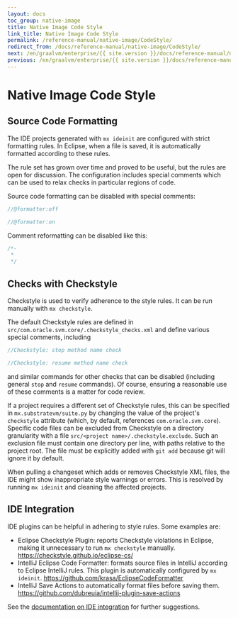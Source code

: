 ```yaml
---
layout: docs
toc_group: native-image
title: Native Image Code Style
link_title: Native Image Code Style
permalink: /reference-manual/native-image/CodeStyle/
redirect_from: /docs/reference-manual/native-image/CodeStyle/
next: /en/graalvm/enterprise/{{ site.version }}/docs/reference-manual/native-image/Limitations/
previous: /en/graalvm/enterprise/{{ site.version }}/docs/reference-manual/native-image/Configuration/
---
```

# Native Image Code Style

## Source Code Formatting

The IDE projects generated with `mx ideinit` are configured with strict formatting rules.
In Eclipse, when a file is saved, it is automatically formatted according to these rules.

The rule set has grown over time and proved to be useful, but the rules are open for discussion.
The configuration includes special comments which can be used to relax checks in particular regions of code.

Source code formatting can be disabled with special comments:
```java
//@formatter:off

//@formatter:on
```
Comment reformatting can be disabled like this:
```java
/*-
 *
 */
```

## Checks with Checkstyle

Checkstyle is used to verify adherence to the style rules.
It can be run manually with `mx checkstyle`.

The default Checkstyle rules are defined in `src/com.oracle.svm.core/.checkstyle_checks.xml` and define various special comments, including
```java
//Checkstyle: stop method name check

//Checkstyle: resume method name check
```
and similar commands for other checks that can be disabled (including general `stop` and `resume` commands).
Of course, ensuring a reasonable use of these comments is a matter for code review.

If a project requires a different set of Checkstyle rules, this can be specified in `mx.substratevm/suite.py` by changing the value of the project's `checkstyle` attribute (which, by default, references `com.oracle.svm.core`).
Specific code files can be excluded from Checkstyle on a directory granularity with a file `src/<project name>/.checkstyle.exclude`.
Such an exclusion file must contain one directory per line, with paths relative to the project root.
The file must be explicitly added with `git add` because git will ignore it by default.

When pulling a changeset which adds or removes Checkstyle XML files, the IDE might show inappropriate style warnings or errors.
This is resolved by running `mx ideinit` and cleaning the affected projects.

## IDE Integration

IDE plugins can be helpful in adhering to style rules.
Some examples are:

* Eclipse Checkstyle Plugin: reports Checkstyle violations in Eclipse, making it unnecessary to run `mx checkstyle` manually.
  https://checkstyle.github.io/eclipse-cs/
* IntelliJ Eclipse Code Formatter: formats source files in IntelliJ according to Eclipse IntelliJ rules.
This plugin is automatically configured by `mx ideinit`.
  https://github.com/krasa/EclipseCodeFormatter
* IntelliJ Save Actions to automatically format files before saving them.
  https://github.com/dubreuia/intellij-plugin-save-actions

See the [documentation on IDE integration](../compiler/docs/IDEs.md) for further suggestions.
